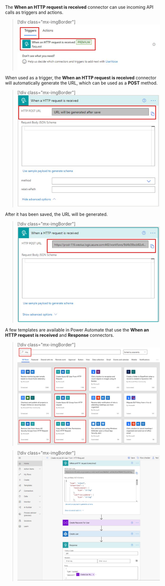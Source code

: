 The **When an HTTP request is received** connector can use incoming API calls as triggers and actions.

> [!div class="mx-imgBorder"]
> [![Screenshot of the Triggers list with When an HTTP request is received connector.](../media/http-request.png)](../media/http-request.png#lightbox)

When used as a trigger, the **When an HTTP request is received** connector will automatically generate the URL, which can be used as a **POST** method.

> [!div class="mx-imgBorder"]
> [![Screenshot of the HTTP Post URL field.](../media/http-request-received-trigger.png)](../media/http-request-received-trigger.png#lightbox)

After it has been saved, the URL will be generated.

> [!div class="mx-imgBorder"]
> [![Screenshot of the HTTP Post URL that is generated.](../media/http-request-received-trigger-url.png)](../media/http-request-received-trigger-url.png#lightbox)

A few templates are available in Power Automate that use the **When an HTTP request is received** and **Response** connectors.

> [!div class="mx-imgBorder"]
> [![Screenshot of the available templates in Power Automate.](../media/templates-available.png)](../media/templates-available.png#lightbox)

> [!div class="mx-imgBorder"]
> [![Screenshot of the Create Microsoft Entra ID User from HTTP Request template.](../media/create-user-template.png)](../media/create-user-template.png#lightbox)
